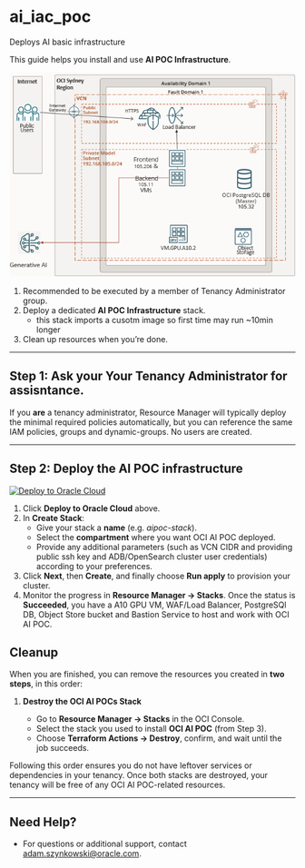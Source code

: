 # ai_iac_poc
Deploys AI basic infrastructure

This guide helps you install and use **AI POC Infrastructure**.

![AI POC Infrastructure](images/aipoc_architecture_infra.png)


1. Recommended to be executed by a member of Tenancy Administrator group. 
2. Deploy a dedicated **AI POC Infrastructure** stack.
   - this stack imports a cusotm image so first time may run ~10min longer
3. Clean up resources when you’re done.

---

## Step 1: Ask your Your Tenancy Administrator for assisntance.

 If you **are** a tenancy administrator, Resource Manager will typically deploy the minimal required policies automatically, but you can reference the same IAM policies, groups and dynamic-groups. No users are created.

---

## Step 2: Deploy the AI POC infrastructure

[![Deploy to Oracle Cloud](https://oci-resourcemanager-plugin.plugins.oci.oraclecloud.com/latest/deploy-to-oracle-cloud.svg)](https://cloud.oracle.com/resourcemanager/stacks/create?region=home&zipUrl=https://github.com/aszynkow/ai_iac_poc/raw/main/releases/download/v1.0.2/aipoc.zip)

1. Click **Deploy to Oracle Cloud** above.
2. In **Create Stack**:
   - Give your stack a **name** (e.g. _aipoc-stack_).
   - Select the **compartment** where you want OCI AI POC deployed.
   - Provide any additional parameters (such as VCN CIDR and providing public ssh key and ADB/OpenSearch cluster user credentials) according to your preferences.
3. Click **Next**, then **Create**, and finally choose **Run apply** to provision your cluster.
4. Monitor the progress in **Resource Manager → Stacks**. Once the status is **Succeeded**, you have a A10 GPU VM, WAF/Load Balancer, PostgreSQl DB, Object Store bucket and Bastion Service to host and work with OCI AI POC.

## Cleanup

When you are finished, you can remove the resources you created in **two steps**, in this order:

1. **Destroy the OCI AI POCs Stack**

   - Go to **Resource Manager → Stacks** in the OCI Console.
   - Select the stack you used to install **OCI AI POC** (from Step 3).
   - Choose **Terraform Actions → Destroy**, confirm, and wait until the job succeeds.

Following this order ensures you do not have leftover services or dependencies in your tenancy. Once both stacks are destroyed, your tenancy will be free of any OCI AI POC-related resources.

---

## Need Help?

- For questions or additional support, contact [adam.szynkowski@oracle.com](mailto:adam.szynkowski@oracle.com).
